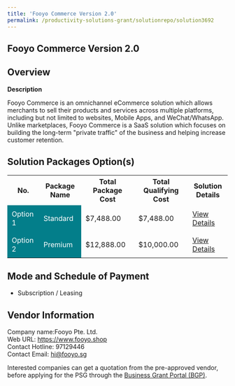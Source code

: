 ```yaml
---
title: 'Fooyo Commerce Version 2.0'
permalink: /productivity-solutions-grant/solutionrepo/solution3692
---
```


## Fooyo Commerce Version 2.0

## Overview

**Description**

Fooyo Commerce is an omnichannel eCommerce solution which allows merchants to sell their products and services across multiple platforms, including but not limited to websites, Mobile Apps, and WeChat/WhatsApp. Unlike marketplaces, Fooyo Commerce is a SaaS solution which focuses on building the long-term "private traffic" of the business and helping increase customer retention.

## Solution Packages Option(s)

<table>
<tr>
<th><b>No.</b></th>
<th><b>Package Name</b></th>
<th><b>Total Package Cost</b></th>
<th><b>Total Qualifying Cost</b></th>
<th><b>Solution Details</b></th>
</tr>
<tr>
<td style='padding: 10px; background-color: #037E8A; color: #FFFFFF;'>Option 1</td>
<td style='padding: 10px; background-color: #037E8A; color: #FFFFFF;'>Standard</td>
<td style='padding: 10px;'>$7,488.00</td>
<td style='padding: 10px;'>$7,488.00</td>
<td style='padding: 10px;'><a href='https://www.gobusiness.gov.sg/images/psg/Fooyo_Desensitised_Annex_3_Part_1.pdf' target='_blank'>View Details</a></td>
</tr>
<tr>
<td style='padding: 10px; background-color: #037E8A; color: #FFFFFF;'>Option 2</td>
<td style='padding: 10px; background-color: #037E8A; color: #FFFFFF;'>Premium</td>
<td style='padding: 10px;'>$12,888.00</td>
<td style='padding: 10px;'>$10,000.00</td>
<td style='padding: 10px;'><a href='https://www.gobusiness.gov.sg/images/psg/Fooyo_Desensitised_Annex_3_Part_2.pdf' target='_blank'>View Details</a></td>
</tr>
</table>

## Mode and Schedule of Payment

 - Subscription / Leasing

## Vendor Information

 Company name:Fooyo Pte. Ltd.<br>Web URL: https://www.fooyo.shop <br>Contact Hotline: 97129446 <br>Contact Email: hi@fooyo.sg 

Interested companies can get a quotation from the pre-approved vendor, before applying for the PSG through the <a href='https://www.businessgrants.gov.sg/' target='_blank' rel='noopener'>Business Grant Portal (BGP)</a>.

<script src="/jquery/resize-tables.js"></script>

